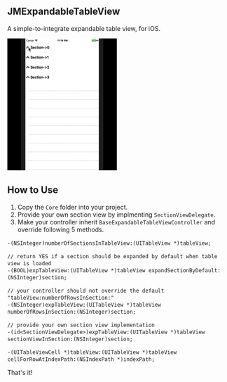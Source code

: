 ## JMExpandableTableView
A simple-to-integrate expandable table view, for iOS.

![image](demo.gif)

## How to Use

1. Copy the ```Core``` folder into your project.
2. Provide your own section view by implmenting ```SectionViewDelegate```.
3. Make your controller inherit ```BaseExpandableTableViewController``` and override following 5 methods.

```
-(NSInteger)numberOfSectionsInTableView:(UITableView *)tableView;
```

```
// return YES if a section should be expanded by default when table view is loaded
-(BOOL)expTableView:(UITableView *)tableView expandSectionByDefault:(NSInteger)section;
```

```
// your controller should not override the default "tableView:numberOfRowsInSection:"
-(NSInteger)expTableView:(UITableView *)tableView numberOfRowsInSection:(NSInteger)section;
```

```
// provide your own section view implementation
-(id<SectionViewDelegate>)expTableView:(UITableView *)tableView sectionViewInSection:(NSInteger)section;
```

```
-(UITableViewCell *)tableView:(UITableView *)tableView cellForRowAtIndexPath:(NSIndexPath *)indexPath;
```

That's it!

